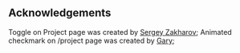 ## Acknowledgements
Toggle on Project page was created by [Sergey Zakharov](https://codepen.io/Multiple-Illusionsi/pen/PoYvydd);
Animated checkmark on /project page was created by [Gary](https://codepen.io/gbuddell/pen/KwoRLX);